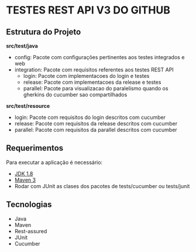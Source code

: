 # TESTES REST API V3 DO GITHUB

## Estrutura do Projeto

**src/test/java**

- config: Pacote com configurações pertinentes aos testes integrados e web 
- integration: Pacote com requisitos referentes aos testes REST API
	- login: Pacote com implementacoes do login e testes
	- release: Pacote com implementacoes da release e testes
	- parallel: Pacote para visualizacao do paralelismo quando os gherkins do cucumber sao compartilhados
		
**src/test/resource**

- login: Pacote com requisitos do login descritos com cucumber
- release: Pacote com requisitos da release descritos com cucumber
- parallel: Pacote com requisitos da parallel descritos com cucumber
	
## Requerimentos

Para executar a aplicação é necessário:

- [JDK 1.8](http://www.oracle.com/technetwork/java/javase/downloads/jdk8-downloads-2133151.html)
- [Maven 3](https://maven.apache.org)
- Rodar com JUnit as clases dos pacotes de tests/cucumber ou tests/junit

## Tecnologias

* Java
* Maven
* Rest-assured
* JUnit
* Cucumber
